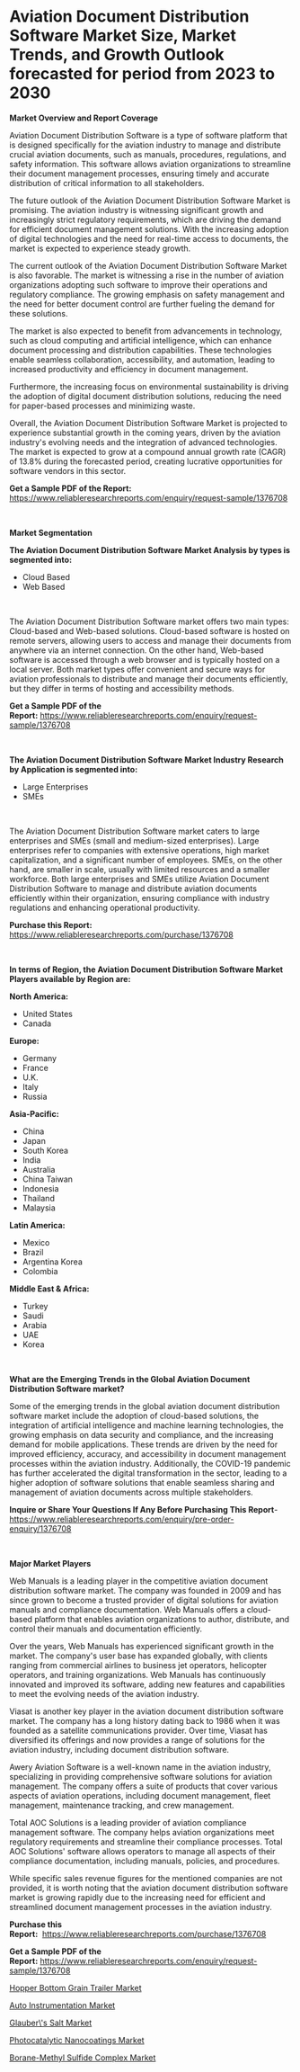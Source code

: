 <p><h1>Aviation Document Distribution Software Market Size, Market Trends, and Growth Outlook forecasted for period from 2023 to 2030</h1></p><p><strong>Market Overview and Report Coverage</strong></p>
<p><p>Aviation Document Distribution Software is a type of software platform that is designed specifically for the aviation industry to manage and distribute crucial aviation documents, such as manuals, procedures, regulations, and safety information. This software allows aviation organizations to streamline their document management processes, ensuring timely and accurate distribution of critical information to all stakeholders.</p><p>The future outlook of the Aviation Document Distribution Software Market is promising. The aviation industry is witnessing significant growth and increasingly strict regulatory requirements, which are driving the demand for efficient document management solutions. With the increasing adoption of digital technologies and the need for real-time access to documents, the market is expected to experience steady growth.</p><p>The current outlook of the Aviation Document Distribution Software Market is also favorable. The market is witnessing a rise in the number of aviation organizations adopting such software to improve their operations and regulatory compliance. The growing emphasis on safety management and the need for better document control are further fueling the demand for these solutions.</p><p>The market is also expected to benefit from advancements in technology, such as cloud computing and artificial intelligence, which can enhance document processing and distribution capabilities. These technologies enable seamless collaboration, accessibility, and automation, leading to increased productivity and efficiency in document management.</p><p>Furthermore, the increasing focus on environmental sustainability is driving the adoption of digital document distribution solutions, reducing the need for paper-based processes and minimizing waste.</p><p>Overall, the Aviation Document Distribution Software Market is projected to experience substantial growth in the coming years, driven by the aviation industry's evolving needs and the integration of advanced technologies. The market is expected to grow at a compound annual growth rate (CAGR) of 13.8% during the forecasted period, creating lucrative opportunities for software vendors in this sector.</p></p>
<p><strong>Get a Sample PDF of the Report:</strong> <a href="https://www.reliableresearchreports.com/enquiry/request-sample/1376708">https://www.reliableresearchreports.com/enquiry/request-sample/1376708</a></p>
<p>&nbsp;</p>
<p><strong>Market Segmentation</strong></p>
<p><strong>The Aviation Document Distribution Software Market Analysis by types is segmented into:</strong></p>
<p><ul><li>Cloud Based</li><li>Web Based</li></ul></p>
<p>&nbsp;</p>
<p><p>The Aviation Document Distribution Software market offers two main types: Cloud-based and Web-based solutions. Cloud-based software is hosted on remote servers, allowing users to access and manage their documents from anywhere via an internet connection. On the other hand, Web-based software is accessed through a web browser and is typically hosted on a local server. Both market types offer convenient and secure ways for aviation professionals to distribute and manage their documents efficiently, but they differ in terms of hosting and accessibility methods.</p></p>
<p><strong>Get a Sample PDF of the Report:</strong>&nbsp;<a href="https://www.reliableresearchreports.com/enquiry/request-sample/1376708">https://www.reliableresearchreports.com/enquiry/request-sample/1376708</a></p>
<p>&nbsp;</p>
<p><strong>The Aviation Document Distribution Software Market Industry Research by Application is segmented into:</strong></p>
<p><ul><li>Large Enterprises</li><li>SMEs</li></ul></p>
<p>&nbsp;</p>
<p><p>The Aviation Document Distribution Software market caters to large enterprises and SMEs (small and medium-sized enterprises). Large enterprises refer to companies with extensive operations, high market capitalization, and a significant number of employees. SMEs, on the other hand, are smaller in scale, usually with limited resources and a smaller workforce. Both large enterprises and SMEs utilize Aviation Document Distribution Software to manage and distribute aviation documents efficiently within their organization, ensuring compliance with industry regulations and enhancing operational productivity.</p></p>
<p><strong>Purchase this Report:</strong>&nbsp; <a href="https://www.reliableresearchreports.com/purchase/1376708">https://www.reliableresearchreports.com/purchase/1376708</a></p>
<p>&nbsp;</p>
<p><strong>In terms of Region, the Aviation Document Distribution Software Market Players available by Region are:</strong></p>
<p>
    <p> <strong> North America: </strong>
        <ul>
            <li>United States</li>
            <li>Canada</li>
        </ul>
        </p> 
    <p> <strong> Europe: </strong>
        <ul>
            <li>Germany</li>
            <li>France</li>
            <li>U.K.</li>
            <li>Italy</li>
            <li>Russia</li>
        </ul>
        </p> 
    <p> <strong> Asia-Pacific: </strong>
        <ul>
            <li>China</li>
            <li>Japan</li>
            <li>South Korea</li>
            <li>India</li>
            <li>Australia</li>
            <li>China Taiwan</li>
            <li>Indonesia</li>
            <li>Thailand</li>
            <li>Malaysia</li>
        </ul>
        </p> 
    <p> <strong> Latin America: </strong>
        <ul>
            <li>Mexico</li>
            <li>Brazil</li>
            <li>Argentina Korea</li>
            <li>Colombia</li>
        </ul>
        </p> 
    <p> <strong> Middle East & Africa: </strong>
        <ul>
            <li>Turkey</li>
            <li>Saudi</li>
            <li>Arabia</li>
            <li>UAE</li>
            <li>Korea</li>
        </ul>
    </p>
    </p>
<p>&nbsp;</p>
<p><strong>What are the Emerging Trends in the Global Aviation Document Distribution Software market?</strong></p>
<p><p>Some of the emerging trends in the global aviation document distribution software market include the adoption of cloud-based solutions, the integration of artificial intelligence and machine learning technologies, the growing emphasis on data security and compliance, and the increasing demand for mobile applications. These trends are driven by the need for improved efficiency, accuracy, and accessibility in document management processes within the aviation industry. Additionally, the COVID-19 pandemic has further accelerated the digital transformation in the sector, leading to a higher adoption of software solutions that enable seamless sharing and management of aviation documents across multiple stakeholders.</p></p>
<p><strong>Inquire or Share Your Questions If Any Before Purchasing This Report</strong>- <a href="https://www.reliableresearchreports.com/enquiry/pre-order-enquiry/1376708">https://www.reliableresearchreports.com/enquiry/pre-order-enquiry/1376708</a></p>
<p>&nbsp;</p>
<p><strong>Major Market Players</strong></p>
<p><p>Web Manuals is a leading player in the competitive aviation document distribution software market. The company was founded in 2009 and has since grown to become a trusted provider of digital solutions for aviation manuals and compliance documentation. Web Manuals offers a cloud-based platform that enables aviation organizations to author, distribute, and control their manuals and documentation efficiently.</p><p>Over the years, Web Manuals has experienced significant growth in the market. The company's user base has expanded globally, with clients ranging from commercial airlines to business jet operators, helicopter operators, and training organizations. Web Manuals has continuously innovated and improved its software, adding new features and capabilities to meet the evolving needs of the aviation industry.</p><p>Viasat is another key player in the aviation document distribution software market. The company has a long history dating back to 1986 when it was founded as a satellite communications provider. Over time, Viasat has diversified its offerings and now provides a range of solutions for the aviation industry, including document distribution software.</p><p>Awery Aviation Software is a well-known name in the aviation industry, specializing in providing comprehensive software solutions for aviation management. The company offers a suite of products that cover various aspects of aviation operations, including document management, fleet management, maintenance tracking, and crew management.</p><p>Total AOC Solutions is a leading provider of aviation compliance management software. The company helps aviation organizations meet regulatory requirements and streamline their compliance processes. Total AOC Solutions' software allows operators to manage all aspects of their compliance documentation, including manuals, policies, and procedures.</p><p>While specific sales revenue figures for the mentioned companies are not provided, it is worth noting that the aviation document distribution software market is growing rapidly due to the increasing need for efficient and streamlined document management processes in the aviation industry.</p></p>
<p><strong>Purchase this Report:</strong>&nbsp;&nbsp;<a href="https://www.reliableresearchreports.com/purchase/1376708">https://www.reliableresearchreports.com/purchase/1376708</a></p>
<p></p>
<p><strong>Get a Sample PDF of the Report:</strong>&nbsp;<a href="https://www.reliableresearchreports.com/enquiry/request-sample/1376708">https://www.reliableresearchreports.com/enquiry/request-sample/1376708</a></p>
<p><p><a href="https://medium.com/@andem140256/hopper-bottom-grain-trailer-market-size-market-outlook-and-market-forecast-2023-to-2030-1f84add5c0f8">Hopper Bottom Grain Trailer Market</a></p><p><a href="https://medium.com/@landis15236/auto-instrumentation-market-research-report-its-history-and-forecast-2023-to-2030-fdd954dc6b32">Auto Instrumentation Market</a></p><p><a href="https://www.linkedin.com/pulse/glaubers-salt-market-insights-players-forecast-till-2030-d2lqe/">Glauber\'s Salt Market</a></p><p><a href="https://www.linkedin.com/pulse/photocatalytic-nanocoatings-market-research-report-unlocks-lpbye/">Photocatalytic Nanocoatings Market</a></p><p><a href="https://www.linkedin.com/pulse/decoding-borane-methyl-sulfide-complex-market-deep-dive-j1qoe/">Borane-Methyl Sulfide Complex Market</a></p></p>